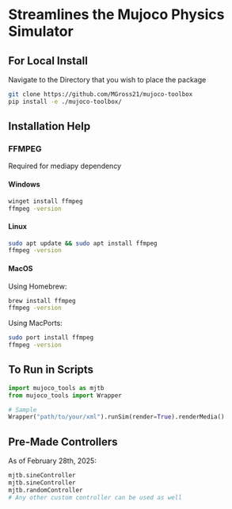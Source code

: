 # Streamlines the Mujoco Physics Simulator

## For Local Install

Navigate to the Directory that you wish to place the package

```bash
git clone https://github.com/MGross21/mujoco-toolbox
pip install -e ./mujoco-toolbox/
```

## Installation Help

### FFMPEG

Required for mediapy dependency

#### Windows

```bash
winget install ffmpeg
ffmpeg -version
```

#### Linux

```bash
sudo apt update && sudo apt install ffmpeg
ffmpeg -version
```

#### MacOS

Using Homebrew:

```bash
brew install ffmpeg
ffmpeg -version
```

Using MacPorts:

```bash
sudo port install ffmpeg
ffmpeg -version
```

## To Run in Scripts

```python
import mujoco_tools as mjtb
from mujoco_tools import Wrapper

# Sample
Wrapper("path/to/your/xml").runSim(render=True).renderMedia()
```

## Pre-Made Controllers

As of February 28th, 2025:

```python
mjtb.sineController
mjtb.sineController
mjtb.randomController
# Any other custom controller can be used as well
```
